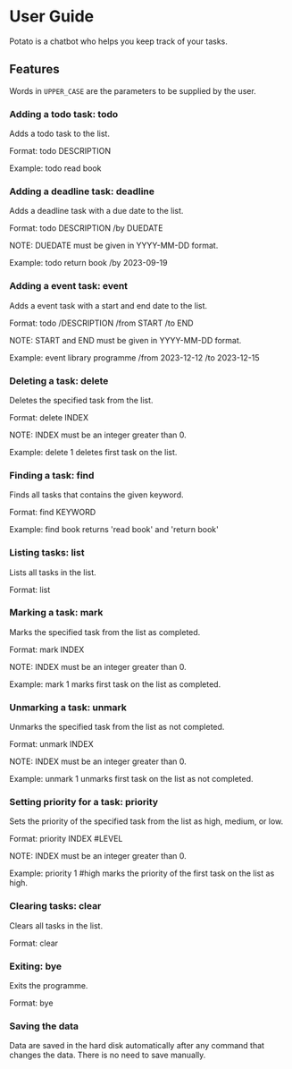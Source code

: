 # User Guide
Potato is a chatbot who helps you keep track of your tasks.
## Features 
Words in `UPPER_CASE` are the parameters to be supplied by the user.
### Adding a todo task: todo

Adds a todo task to the list.

Format: todo DESCRIPTION

Example: todo read book

### Adding a deadline task: deadline

Adds a deadline task with a due date to the list.

Format: todo DESCRIPTION /by DUEDATE

NOTE: DUEDATE must be given in YYYY-MM-DD format.

Example: todo return book /by 2023-09-19

### Adding a event task: event

Adds a event task with a start and end date to the list.

Format: todo /DESCRIPTION /from START /to END

NOTE: START and END must be given in YYYY-MM-DD format.

Example: event library programme /from 2023-12-12 /to 2023-12-15

### Deleting a task: delete

Deletes the specified task from the list.

Format: delete INDEX

NOTE: INDEX must be an integer greater than 0.

Example: delete 1 deletes first task on the list.

### Finding a task: find

Finds all tasks that contains the given keyword.

Format: find KEYWORD

Example: find book returns 'read book' and 'return book'

### Listing tasks: list

Lists all tasks in the list.

Format: list

### Marking a task: mark

Marks the specified task from the list as completed.

Format: mark INDEX

NOTE: INDEX must be an integer greater than 0.

Example: mark 1 marks first task on the list as completed.

### Unmarking a task: unmark

Unmarks the specified task from the list as not completed.

Format: unmark INDEX

NOTE: INDEX must be an integer greater than 0.

Example: unmark 1 unmarks first task on the list as not completed.

### Setting priority for a task: priority

Sets the priority of the specified task from the list as high, medium, or low.

Format: priority INDEX #LEVEL

NOTE: INDEX must be an integer greater than 0.

Example: priority 1 #high marks the priority of the first task on the list as high.

### Clearing tasks: clear

Clears all tasks in the list.

Format: clear

### Exiting: bye

Exits the programme.

Format: bye

### Saving the data

Data are saved in the hard disk automatically after any command that changes the data. 
There is no need to save manually.
